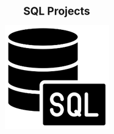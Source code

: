 <h1 align="center">SQL Projects</h1>

<p align="center">
    <img width="273px" src="https://github.com/blackcrowX/blackcrowX.github.io/blob/main/images/icons/sql_server.png?raw=true"/>
</p>	
